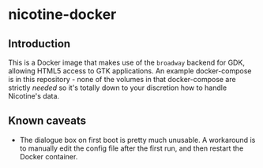 # nicotine-docker

## Introduction

This is a Docker image that makes use of the `broadway` backend for GDK, allowing HTML5 access to GTK applications. An example docker-compose is in this repository - none of the volumes in that docker-compose are strictly *needed* so it's totally down to your discretion how to handle Nicotine's data.

## Known caveats

- The dialogue box on first boot is pretty much unusable. A workaround is to manually edit the config file after the first run, and then restart the Docker container.
